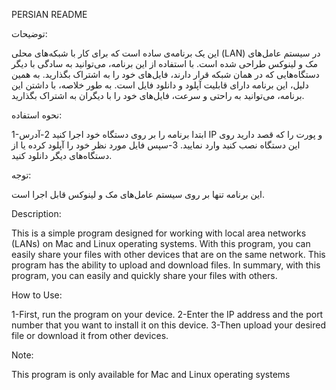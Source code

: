 PERSIAN README


توضیحات:

این یک برنامه‌ی ساده است که برای کار با شبکه‌های محلی (LAN) در سیستم عامل‌های مک و لینوکس طراحی شده است. با استفاده از این برنامه، می‌توانید به سادگی با دیگر دستگاه‌هایی که در همان شبکه قرار دارند، فایل‌های خود را به اشتراک بگذارید. به همین دلیل، این برنامه دارای قابلیت آپلود و دانلود فایل است. به طور خلاصه، با داشتن این برنامه، می‌توانید به راحتی و سرعت، فایل‌های خود را با دیگران به اشتراک بگذارید.

نحوه استفاده:

1-ابتدا برنامه را بر روی دستگاه خود اجرا کنید
2-آدرس IP و پورت را که قصد دارید روی این دستگاه نصب کنید وارد نمایید.
3-سپس فایل مورد نظر خود را آپلود کرده یا از دستگاه‌های دیگر دانلود کنید.

توجه:

این برنامه تنها بر روی سیستم عامل‌های مک و لینوکس قابل اجرا است.

Description:

This is a simple program designed for working with local area networks (LANs) on Mac and Linux operating systems. With this program, you can easily share your files with other devices that are on the same network. This program has the ability to upload and download files. In summary, with this program, you can easily and quickly share your files with others.

How to Use:

1-First, run the program on your device.
2-Enter the IP address and the port number that you want to install it on this device.
3-Then upload your desired file or download it from other devices.

Note:

This program is only available for Mac and Linux operating systems
